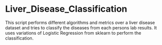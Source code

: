 # Liver_Disease_Classification
This script performs different algorithms and metrics over a liver disease dataset and tries to classify the diseases from each persons lab results. It uses variations of Logistic Regression from sklearn to perform the classification.
